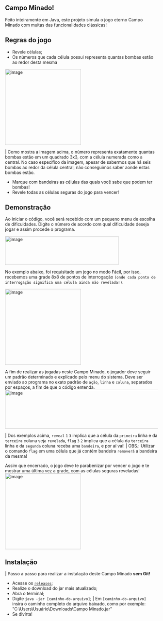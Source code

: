 ## Campo Minado!

Feito inteiramente em Java, este projeto simula o jogo eterno Campo Minado com muitas das funcionalidades clássicas!

## Regras do jogo

- Revele células;
- Os números que cada célula possui representa quantas bombas estão ao redor desta mesma
<img width="250" height="250" alt="image" src="https://github.com/user-attachments/assets/ffeaff08-68e4-4dbe-864b-09df86e7aa00" />

| Como mostra a imagem acima, o número representa exatamente quantas bombas estão em um quadrado 3x3, com a célula numerada como a central. No caso específico da imagem, apesar de sabermos que há seis bombas ao redor da célula central, não conseguimos saber aonde estas bombas estão.

- Marque com bandeiras as células das quais você sabe que podem ter bombas!
- Revele todas as células seguras do jogo para vencer!

## Demonstração

Ao iniciar o código, você será recebido com um pequeno menu de escolha de dificuldades. Digite o número de acordo com qual dificuldade deseja jogar e assim procede o programa.

<img width="374" height="95" alt="image" src="https://github.com/user-attachments/assets/f1e04433-52ae-4d24-890f-fffa431dbe16" />


No exemplo abaixo, foi requisitado um jogo no modo Fácil, por isso, recebemos uma grade 8x8 de pontos de interrogação `(onde cada ponto de interrogação significa uma célula ainda não revelada!)`.

<img width="250" height="250" alt="image" src="https://github.com/user-attachments/assets/4286fdd0-db13-4c05-a9d1-b551c57341a2" />


A fim de realizar as jogadas neste Campo Minado, o jogador deve seguir um padrão determinado e explicado pelo menu do sistema.
Deve ser enviado ao programa no exato padrão de `ação`, `linha` e `coluna`, separados por espaços, a fim de que o código entenda.
<img width="1014" height="128" alt="image" src="https://github.com/user-attachments/assets/99861879-4316-410e-8ebc-32e831ba5b88" />

| Dos exemplos acima, `reveal` `1` `3` implica que a célula da `primeira` linha e da `terceira` coluna seja `revelada`, `flag` `3` `2` implica que a célula da `terceira` linha e da `segunda` coluna receba uma `bandeira`, e por aí vai!
| OBS.: Utilizar o comando `flag` em uma célula que já contém bandeira `removerá` a bandeira da mesma!

Assim que encerrado, o jogo deve te parabenizar por vencer o jogo e te mostrar uma última vez a grade, com as células seguras reveladas!
<img width="250" height="250" alt="image" src="https://github.com/user-attachments/assets/e8f3cf1c-27fa-4ec7-b3a6-ede673356cc9" />

## Instalação

| Passo a passo para realizar a instalação deste Campo Minado <b>sem Git!</b>

- Acesse os [`releases`](https://github.com/niconsoli/campominado/releases);
- Realize o download do jar mais atualizado;
- Abra o terminal;
- Digite `java -jar [caminho-do-arquivo]`;
| Em `[caminho-do-arquivo]` insira o caminho completo do arquivo baixado, como por exemplo: "C:\Users\Usuário\Downloads\Campo Minado.jar"
- Se divirta!












